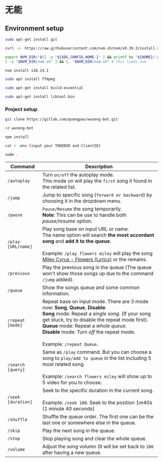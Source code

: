 # 无能

## Environment setup

```bash
sudo apt-get install git

curl -o- https://raw.githubusercontent.com/nvm-sh/nvm/v0.39.3/install.sh | bash

export NVM_DIR="$([ -z "${XDG_CONFIG_HOME-}" ] && printf %s "${HOME}/.nvm" || printf %s "${XDG_CONFIG_HOME}/nvm")"
[ -s "$NVM_DIR/nvm.sh" ] && \. "$NVM_DIR/nvm.sh" # This loads nvm

nvm install v18.14.1

sudo apt install ffmpeg

sudo apt-get install build-essential

sudo apt-get install libtool-bin

```

### Project setup

```bash
git clone https://gitlab.com/quangpao/wuneng-bot.git

cd wuneng-bot

npm install

cat > .env (input your TOKENID and ClientID)

node .
```

| Command | Description |
|---|---|
| `/autoplay` | Turn `on/off` the autoplay mode.<br>This mode on will play the `first` song it found in the related list. |
| `/jump` | Jump to specific song (`forward or backward`) by choosing it in the dropdown menu. |
| `/pause` | `Pause/Resume` the song temporarily.<br>**Note**: This can be use to handle both _pause/resume_ option. |
| `/play [URL/name]` | Play song base on input URL or name.<br>The name option will search **the most accordant song** and **add it to the queue**.<br><br>Example: `/play flowers miley` will play the song [Miley Cyrus - Flowers (Lyrics)](https://www.youtube.com/watch?v=xleJPaDWpwc) or the remains. |
| `/previous` | Play the previous song in the queue (The queue won't show those songs up due to the command `/jump` added). |
| `/queue` | Show the songs queue and some common information. |
| `/repeat [mode]` | Repeat base on input mode. There are 3 mode now: **Song**, **Queue**, **Disable**. <br>**Song** mode: Repeat a _single song_. (If your song get stuck, try to disable the repeat mode first).<br>**Queue** mode: Repeat a _whole queue_.<br>**Disable** mode: Turn _off_ the repeat mode.<br><br>Example: `/repeat Queue`.  |
| `/search [query]` | Same as `/play` command. But you can choose a song to `play/add to queue` in the list including 5 most related song.<br><br>Example: `/search flowers miley` will show up to 5 video for you to choose. |
| `/seek [duration]` | Seek to the specific duration in the current song.<br><br>Example: `/seek 100`. Seek to the position 1m40s (1 minute 40 seconds) |
| `/shuffle` | Shuffle the queue order. The first one can be the last one or somewhere else in the queue. |
| `/skip` | Play the next song in the queue. |
| `/stop` | Stop playing song and clear the whole queue. |
| `/volume` | Adjust the song volumn (It will be set back to `100` after having a new queue. |